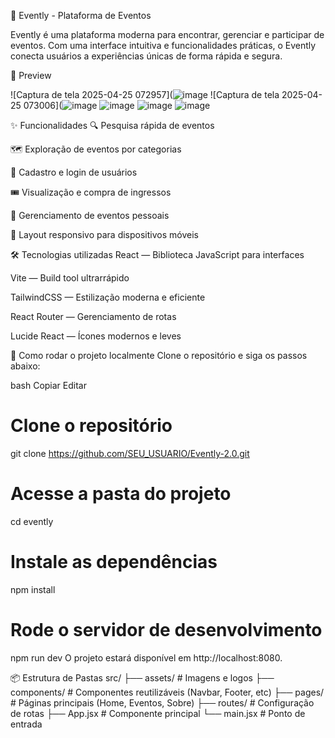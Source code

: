 🎉 Evently - Plataforma de Eventos



Evently é uma plataforma moderna para encontrar, gerenciar e participar de eventos. Com uma interface intuitiva e funcionalidades práticas, o Evently conecta usuários a experiências únicas de forma rápida e segura.



📸 Preview

![Captura de tela 2025-04-25 072957](![image](https://github.com/user-attachments/assets/1465abae-c5f6-47b8-918b-6d79ec13d586)
![Captura de tela 2025-04-25 073006](![image](https://github.com/user-attachments/assets/5b58cfbe-cb55-4814-984b-87d5696308f5)
![image](https://github.com/user-attachments/assets/2cdd263f-0b08-4f64-a282-dbeb37d8e5c1)
![image](https://github.com/user-attachments/assets/48c7a151-6dab-4670-adf4-4815a681f47d)
![image](https://github.com/user-attachments/assets/5c9df3d7-36e2-4f21-9103-31a4ae55efbe)







✨ Funcionalidades
🔍 Pesquisa rápida de eventos

🗺️ Exploração de eventos por categorias

👤 Cadastro e login de usuários

🎟️ Visualização e compra de ingressos

🧾 Gerenciamento de eventos pessoais

📱 Layout responsivo para dispositivos móveis

🛠️ Tecnologias utilizadas
React — Biblioteca JavaScript para interfaces

Vite — Build tool ultrarrápido

TailwindCSS — Estilização moderna e eficiente

React Router — Gerenciamento de rotas

Lucide React — Ícones modernos e leves

🚀 Como rodar o projeto localmente
Clone o repositório e siga os passos abaixo:

bash
Copiar
Editar
# Clone o repositório
git clone https://github.com/SEU_USUARIO/Evently-2.0.git

# Acesse a pasta do projeto
cd evently

# Instale as dependências
npm install

# Rode o servidor de desenvolvimento
npm run dev
O projeto estará disponível em http://localhost:8080.

📦 Estrutura de Pastas
src/
 ├── assets/         # Imagens e logos
 ├── components/     # Componentes reutilizáveis (Navbar, Footer, etc)
 ├── pages/          # Páginas principais (Home, Eventos, Sobre)
 ├── routes/         # Configuração de rotas
 ├── App.jsx         # Componente principal
 └── main.jsx        # Ponto de entrada
 



